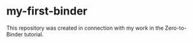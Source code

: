 # my-first-binder
This repository was created in connection with my work in the Zero-to-Binder tutorial.
